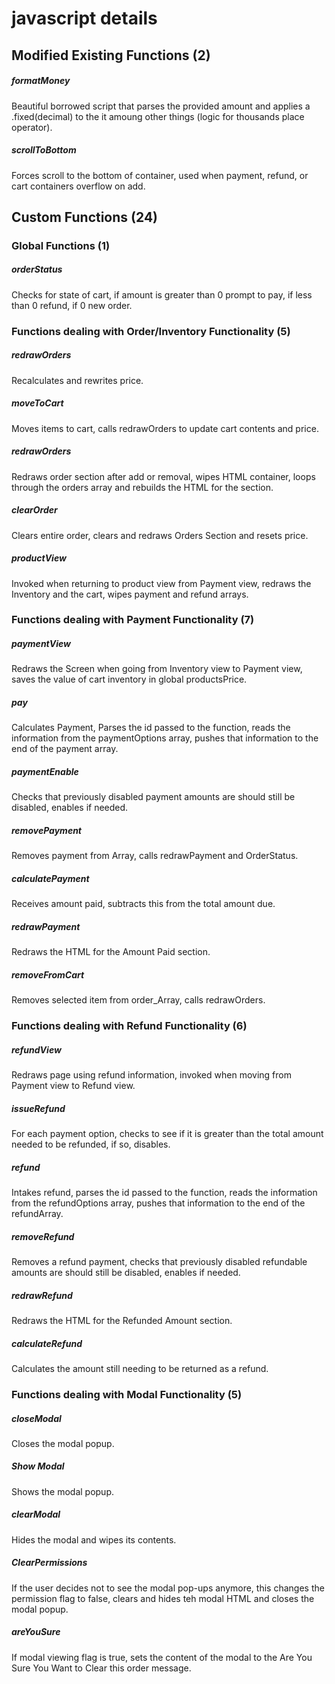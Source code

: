<h1>javascript details</h1>
<h2>Modified Existing Functions (2) </h2>
  <div>
<h5>formatMoney</h5>
<p>Beautiful borrowed script that parses the provided amount and applies a .fixed(decimal) to the it amoung other things (logic for thousands place operator).</p>
<h5>scrollToBottom</h5>
<p>Forces scroll to the bottom of container, used when payment, refund, or cart containers overflow on add.</p>
</div>

<h2>Custom Functions (24)</h2>

<h3>Global Functions (1)</h3>
<h5>orderStatus</h5>
<p>Checks for state of cart, if amount is greater than 0 prompt to pay, if less than 0 refund, if 0 new order.</p>


<h3>Functions dealing with Order/Inventory Functionality (5)</h3>
<h5>redrawOrders</h5>
<p>Recalculates and rewrites price.</p>

<h5>moveToCart</h5>
<p>Moves items to cart, calls redrawOrders to update cart contents and price.</p>

<h5>redrawOrders</h5>
<p>Redraws order section after add or removal, wipes HTML container, loops through the orders array and rebuilds the HTML for the section.</p>

<h5>clearOrder</h5>
<p>Clears entire order, clears and redraws Orders Section and resets price.</p>

<h5>productView</h5>
<p>Invoked when returning to product view from Payment view, redraws the Inventory and the cart, wipes payment and refund arrays.</p>

<h3>Functions dealing with Payment Functionality (7)</h3>
<h5>paymentView</h5>
<p>Redraws the Screen when going from Inventory view to Payment view, saves the value of cart inventory in global productsPrice.</p>

<h5>pay</h5>
<p>Calculates Payment, Parses the id passed to the function, reads the information from the paymentOptions array, pushes that information to the end of the payment array.</p>

<h5>paymentEnable</h5>
<p>Checks that previously disabled payment amounts are should still be disabled, enables if needed.</p>

<h5>removePayment</h5>
<p>Removes payment from Array, calls redrawPayment and OrderStatus.</p> 

<h5>calculatePayment</h5>
<p>Receives amount paid, subtracts this from the total amount due.</p> 

<h5>redrawPayment</h5>
<p>Redraws the HTML for the Amount Paid section.</p>

<h5>removeFromCart</h5>
<p>Removes selected item from order_Array, calls redrawOrders.</p>

<h3>Functions dealing with Refund Functionality (6)</h3>
<h5>refundView</h5>
<p>Redraws page using refund information, invoked when moving from Payment view to Refund view.</p>

<h5>issueRefund</h5>
<p>For each payment option, checks to see if it is greater than the total amount needed to be refunded, if so, disables.</p>

<h5>refund</h5>
<p>Intakes refund, parses the id passed to the function, reads the information from the refundOptions array, pushes that information to the end of the refundArray.</p>

<h5>removeRefund</h5>
<p>Removes a refund payment, checks that previously disabled refundable amounts are should still be disabled, enables if needed. </p>

<h5>redrawRefund</h5>
<p>Redraws the HTML for the Refunded Amount section.</p>

<h5>calculateRefund</h5>
<p>Calculates the amount still needing to be returned as a refund.</p>

<h3>Functions dealing with Modal Functionality (5)</h3>
<h5>closeModal</h5></span>
<p>Closes the modal popup.</p>

<h5>Show Modal</h5>
<p>Shows the modal popup.</p>

<h5>clearModal</h5>
<p>Hides the modal and wipes its contents.</p>

<h5>ClearPermissions</h5>
<p>If the user decides not to see the modal pop-ups anymore, this changes the permission flag to false, clears and hides teh modal HTML and closes the modal popup.</p>

<h5>areYouSure</h5>
<p>If modal viewing flag is true, sets the content of the modal to the Are You Sure You Want to Clear this order message.</p>
